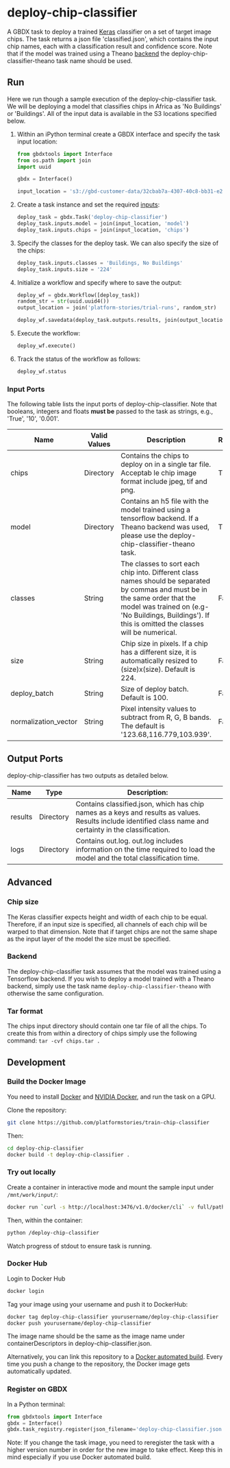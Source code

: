 # deploy-chip-classifier

A GBDX task to deploy a trained [Keras](https://keras.io/) classifier on a set of target image chips. The task returns a json file 'classified.json', which contains the input chip names, each with a classification result and confidence score. Note that if the model was trained using a Theano [backend](https://keras.io/backend/) the deploy-chip-classifier-theano task name should be used.


## Run

Here we run though a sample execution of the deploy-chip-classifier task. We will be deploying a model that classifies chips in Africa as 'No Buildings' or 'Buildings'. All of the input data is available in the S3 locations specified below.

1. Within an iPython terminal create a GBDX interface and specify the task input location:

    ```python
    from gbdxtools import Interface
    from os.path import join
    import uuid

    gbdx = Interface()

    input_location = 's3://gbd-customer-data/32cbab7a-4307-40c8-bb31-e2de32f940c2/platform-stories/deploy-chip-classifier/'
    ```

2. Create a task instance and set the required [inputs](#inputs):

    ```python
    deploy_task = gbdx.Task('deploy-chip-classifier')
    deploy_task.inputs.model = join(input_location, 'model')
    deploy_task.inputs.chips = join(input_location, 'chips')
    ```

3. Specify the classes for the deploy task. We can also specify the size of the chips:

    ```python
    deploy_task.inputs.classes = 'Buildings, No Buildings'
    deploy_task.inputs.size = '224'
    ```

4. Initialize a workflow and specify where to save the output:

    ```python
    deploy_wf = gbdx.Workflow([deploy_task])
    random_str = str(uuid.uuid4())
    output_location = join('platform-stories/trial-runs', random_str)

    deploy_wf.savedata(deploy_task.outputs.results, join(output_location, 'classified_json'))
    ```

5. Execute the workflow:

    ```python
    deploy_wf.execute()
    ```

6. Track the status of the workflow as follows:

    ```python
    deploy_wf.status
    ```


### Input Ports

The following table lists the input ports of deploy-chip-classifier. Note that booleans, integers and floats **must be** passed to the task as strings, e.g., 'True', '10', '0.001'.

| Name | Valid Values | Description | Required |
|------|--------------|-------------|----------|
| chips | Directory | Contains the chips to deploy on in a single tar file. Acceptab le chip image format include jpeg, tif and png. | True |
| model | Directory | Contains an h5 file with the model trained using a tensorflow backend. If a Theano backend was used, please use the deploy-chip-classifier-theano task. | True |
| classes | String | The classes to sort each chip into. Different class names should be separated by commas and must be in the same order that the model was trained on (e.g- 'No Buildings, Buildings'). If this is omitted the classes will be numerical. | False |
| size | String | Chip size in pixels. If a chip has a different size, it is automatically resized to (size)x(size). Default is 224. | False |
| deploy_batch | String | Size of deploy batch. Default is 100. | False |
| normalization_vector | String | Pixel intensity values to subtract from R, G, B bands. The default is '123.68,116.779,103.939'. | False |


## Output Ports

deploy-chip-classifier has two outputs as detailed below.

| Name  | Type | Description:                                      |
|-------|------|---------------------------------------------------|
| results | Directory | Contains classified.json, which has chip names as a keys and results as values. Results include identified class name and certainty in the classification. |
| logs | Directory | Contains out.log. out.log includes information on the time required to load the model and the total classification time. |


## Advanced

### Chip size

The Keras classifier expects height and width of each chip to be equal. Therefore, if an input size is specified, all channels of each chip will be warped to that dimension. Note that if target chips are not the same shape as the input layer of the model the size must be specified.

### Backend

The deploy-chip-classifier task assumes that the model was trained using a Tensorflow backend. If you wish to deploy a model trained with a Theano backend, simply use the task name ```deploy-chip-classifier-theano``` with otherwise the same configuration.

### Tar format

The chips input directory should contain one tar file of all the chips. To create this from within a directory of chips simply use the following command:  ```tar -cvf chips.tar .```

## Development

### Build the Docker Image

You need to install [Docker](https://docs.docker.com/engine/installation/) and [NVIDIA Docker](https://github.com/NVIDIA/nvidia-docker), and run the task on a GPU.

Clone the repository:

```bash
git clone https://github.com/platformstories/train-chip-classifier
```

Then:

```bash
cd deploy-chip-classifier
docker build -t deploy-chip-classifier .
```

### Try out locally

Create a container in interactive mode and mount the sample input under `/mnt/work/input/`:

```bash
docker run `curl -s http://localhost:3476/v1.0/docker/cli` -v full/path/to/sample-input:/mnt/work/input -it deploy-chip-classifier
```

Then, within the container:

```bash
python /deploy-chip-classifier
```
Watch progress of stdout to ensure task is running.


### Docker Hub

Login to Docker Hub

```bash
docker login
```

Tag your image using your username and push it to DockerHub:

```bash
docker tag deploy-chip-classifier yourusername/deploy-chip-classifier
docker push yourusername/deploy-chip-classifier
```

The image name should be the same as the image name under containerDescriptors in deploy-chip-classifier.json.

Alternatively, you can link this repository to a [Docker automated build](https://docs.docker.com/docker-hub/builds/). Every time you push a change to the repository, the Docker image gets automatically updated.


### Register on GBDX

In a Python terminal:

```python
from gbdxtools import Interface
gbdx = Interface()
gbdx.task_registry.register(json_filename='deploy-chip-classifier.json')
```

Note: If you change the task image, you need to reregister the task with a higher version number in order for the new image to take effect. Keep this in mind especially if you use Docker automated build.
